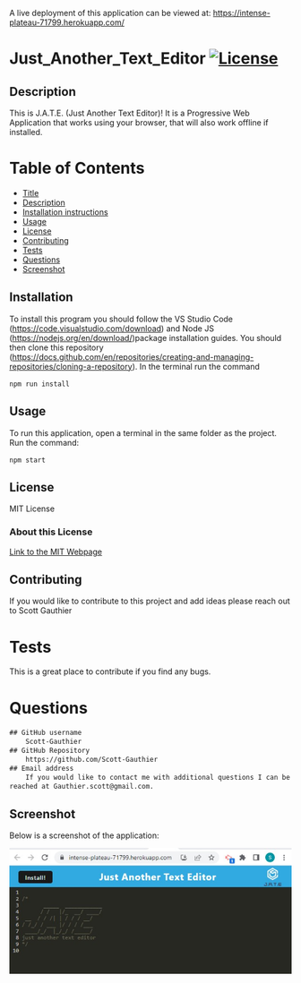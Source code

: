 A live deployment of this application can be viewed at:
  https://intense-plateau-71799.herokuapp.com/

# Just_Another_Text_Editor   [![License](https://img.shields.io/badge/License-MIT-blue.svg)](https://www.mit.edu/~amini/LICENSE.md)

## Description 

  This is J.A.T.E. (Just Another Text Editor)! It is a Progressive Web Application that works using your browser, that will also work offline if installed.

# Table of Contents

  - [Title](#Just_Another_Text_Editor)
  - [Description](#Description)
  - [Installation instructions](#installation)
  - [Usage](#usage)
  - [License](#license)
  - [Contributing](#contributing)
  - [Tests](#tests)
  - [Questions](#questions)
  - [Screenshot](#screenshot)

## Installation 

  To install this program you should follow the VS Studio Code (https://code.visualstudio.com/download) and Node JS (https://nodejs.org/en/download/)package installation guides. You should then clone this repository (https://docs.github.com/en/repositories/creating-and-managing-repositories/cloning-a-repository). In the terminal run the command

  ```
  npm run install
  ```

## Usage 

  To run this application, open a terminal in the same folder as the project. Run the command:  

  ```
  npm start
  ```

## License 

  MIT License

### About this License 

  [Link to the MIT Webpage](https://www.mit.edu/~amini/LICENSE.md)

## Contributing 

  If you would like to contribute to this project and add ideas please reach out to Scott Gauthier

# Tests
  This is a great place to contribute if you find any bugs.

# Questions
    ## GitHub username
        Scott-Gauthier
    ## GitHub Repository
        https://github.com/Scott-Gauthier
    ## Email address
        If you would like to contact me with additional questions I can be reached at Gauthier.scott@gmail.com.

## Screenshot

Below is a screenshot of the application:

![Screenshot of Application](https://github.com/Scott-Gauthier/19-Challenge/blob/main/assets/Screenshot%20of%20Application.jpg)
